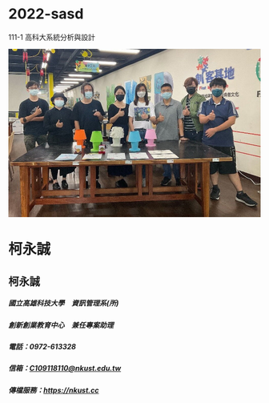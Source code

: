 # 2022-sasd
111-1 高科大系統分析與設計

![NKUST](gold.jpg "高科大")

# 柯永誠
## 柯永誠

##### 國立高雄科技大學　資訊管理系(所)
##### 創新創業教育中心　兼任專案助理
##### 電話：0972-613328
##### 信箱：C109118110@nkust.edu.tw
##### 傳檔服務：https://nkust.cc
